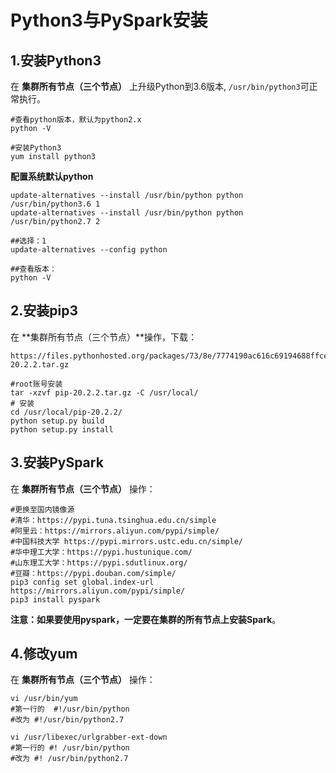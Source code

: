 Python3与PySpark安装
================================================================================
## 1.安装Python3
在 **集群所有节点（三个节点）** 上升级Python到3.6版本,  `/usr/bin/python3`可正常执行。
```shell
#查看python版本，默认为python2.x
python -V

#安装Python3
yum install python3
```

**配置系统默认python**
```shell
update-alternatives --install /usr/bin/python python /usr/bin/python3.6 1
update-alternatives --install /usr/bin/python python /usr/bin/python2.7 2

##选择：1
update-alternatives --config python

##查看版本：
python -V
```

## 2.安装pip3
在 **集群所有节点（三个节点）**操作，下载：
```
https://files.pythonhosted.org/packages/73/8e/7774190ac616c69194688ffce7c1b2a097749792fea42e390e7ddfdef8bc/pip-20.2.2.tar.gz
```
```shell
#root账号安装
tar -xzvf pip-20.2.2.tar.gz -C /usr/local/
# 安装
cd /usr/local/pip-20.2.2/
python setup.py build
python setup.py install
```

## 3.安装PySpark
在 **集群所有节点（三个节点）** 操作：
```shell
#更换至国内镜像源
#清华：https://pypi.tuna.tsinghua.edu.cn/simple
#阿里云：https://mirrors.aliyun.com/pypi/simple/
#中国科技大学 https://pypi.mirrors.ustc.edu.cn/simple/
#华中理工大学：https://pypi.hustunique.com/
#山东理工大学：https://pypi.sdutlinux.org/
#豆瓣：https://pypi.douban.com/simple/
pip3 config set global.index-url https://mirrors.aliyun.com/pypi/simple/
pip3 install pyspark
```
**注意：如果要使用pyspark，一定要在集群的所有节点上安装Spark**。

## 4.修改yum
在 **集群所有节点（三个节点）** 操作：
```shell 
vi /usr/bin/yum
#第一行的  #!/usr/bin/python
#改为 #!/usr/bin/python2.7

vi /usr/libexec/urlgrabber-ext-down
#第一行的 #! /usr/bin/python
#改为 #! /usr/bin/python2.7
```